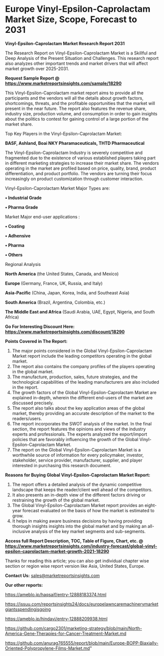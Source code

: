  # Europe Vinyl-Epsilon-Caprolactam Market Size, Scope, Forecast to 2031

<strong>Vinyl-Epsilon-Caprolactam Market Research Report 2031</strong>

The Research Report on Vinyl-Epsilon-Caprolactam Market is a Skillful and Deep Analysis of the Present Situation and Challenges. This research report also analyzes other important trends and market drivers that will affect market growth over 2025-2031.

<strong>Request Sample Report @ <a href=https://www.marketreportsinsights.com/sample/18290>https://www.marketreportsinsights.com/sample/18290</a></strong>

This Vinyl-Epsilon-Caprolactam market report aims to provide all the participants and the vendors will all the details about growth factors, shortcomings, threats, and the profitable opportunities that the market will present in the near future. The report also features the revenue share, industry size, production volume, and consumption in order to gain insights about the politics to contest for gaining control of a large portion of the market share.

Top Key Players in the Vinyl-Epsilon-Caprolactam Market:

<strong>BASF, Ashland, Boai NKY Pharamaceuticals, THTD Pharmaceutical</strong>

The Vinyl-Epsilon-Caprolactam Industry is severely competitive and fragmented due to the existence of various established players taking part in different marketing strategies to increase their market share. The vendors operating in the market are profiled based on price, quality, brand, product differentiation, and product portfolio. The vendors are turning their focus increasingly on product customization through customer interaction.

Vinyl-Epsilon-Caprolactam Market Major Types are:

<strong>• Industrial Grade

• Pharma Grade</strong>

Market Major end-user applications :

<strong>• Coating

• Adhensive

• Pharma

• Others</strong>

Regional Analysis

</u><strong><b>North America</b></strong> (the United States, Canada, and Mexico)

<strong><b>Europe </b></strong>(Germany, France, UK, Russia, and Italy)

<strong><b>Asia-Pacific</b></strong> (China, Japan, Korea, India, and Southeast Asia)

<strong><b>South America</b></strong> (Brazil, Argentina, Colombia, etc.)

<strong><b>The Middle East and Africa</b></strong> (Saudi Arabia, UAE, Egypt, Nigeria, and South Africa)

<strong>Go For Interesting Discount Here: <a href=https://www.marketreportsinsights.com/discount/18290>https://www.marketreportsinsights.com/discount/18290</a></strong>

<strong>Points Covered in The Report:</strong>
<ol>
  <li>The major points considered in the Global Vinyl-Epsilon-Caprolactam Market report include the leading competitors operating in the global market.</li>
  <li>The report also contains the company profiles of the players operating in the global market.</li>
  <li>The manufacture, production, sales, future strategies, and the technological capabilities of the leading manufacturers are also included in the report.</li>
  <li>The growth factors of the Global Vinyl-Epsilon-Caprolactam Market are explained in-depth, wherein the different end-users of the market are discussed precisely.</li>
  <li>The report also talks about the key application areas of the global market, thereby providing an accurate description of the market to the readers/users.</li>
  <li>The report incorporates the SWOT analysis of the market. In the final section, the report features the opinions and views of the industry experts and professionals. The experts analyzed the export/import policies that are favorably influencing the growth of the Global Vinyl-Epsilon-Caprolactam Market.</li>
  <li>The report on the Global Vinyl-Epsilon-Caprolactam Market is a worthwhile source of information for every policymaker, investor, stakeholder, service provider, manufacturer, supplier, and player interested in purchasing this research document.</li>
</ol>
<strong>Reasons for Buying Global Vinyl-Epsilon-Caprolactam Market Report:</strong>

<ol>
  <li>The report offers a detailed analysis of the dynamic competitive landscape that keeps the reader/client well ahead of the competitors.</li>
  <li>It also presents an in-depth view of the different factors driving or restraining the growth of the global market.</li>
  <li>The Global Vinyl-Epsilon-Caprolactam Market report provides an eight-year forecast evaluated on the basis of how the market is estimated to grow.</li>
  <li>It helps in making aware business decisions by having providing thorough insights insights into the global market and by making an all-inclusive analysis of the key market segments and sub-segments.</li>
</ol>
<strong>Access full Report Description, TOC, Table of Figure, Chart, etc. @ <a href=https://www.marketreportsinsights.com/industry-forecast/global-vinyl-epsilon-caprolactam-market-growth-2021-18290>https://www.marketreportsinsights.com/industry-forecast/global-vinyl-epsilon-caprolactam-market-growth-2021-18290</a></strong>


Thanks for reading this article; you can also get individual chapter wise section or region wise report version like Asia, United States, Europe.

<strong>Contact Us:</strong>
sales@marketreportsinsights.com

<strong>Our other reports:</strong>

<a href=https://ameblo.jp/haqsaif/entry-12888183374.html>https://ameblo.jp/haqsaif/entry-12888183374.html</a>

<a href=https://issuu.com/reportsinsights24/docs/europelawncaremachinerymarketgiantsspendingisgoing>https://issuu.com/reportsinsights24/docs/europelawncaremachinerymarketgiantsspendingisgoing</a>

<a href=https://ameblo.jp/hindavi/entry-12888209938.html>https://ameblo.jp/hindavi/entry-12888209938.html</a>

<a href=https://github.com/cargo2301/marketing-strategy/blob/main/North-America-Gene-Therapies-for-Cancer-Treatment-Market.md>https://github.com/cargo2301/marketing-strategy/blob/main/North-America-Gene-Therapies-for-Cancer-Treatment-Market.md</a>

<a href=https://github.com/anurag765555/report/blob/main/Europe-BOPP-Biaxially-Oriented-Polypropylene-Films-Market.md>https://github.com/anurag765555/report/blob/main/Europe-BOPP-Biaxially-Oriented-Polypropylene-Films-Market.md</a>"
